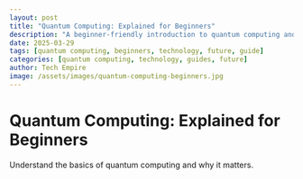 ```yaml
---
layout: post
title: "Quantum Computing: Explained for Beginners"
description: "A beginner-friendly introduction to quantum computing and its potential impact on technology."
date: 2025-03-29
tags: [quantum computing, beginners, technology, future, guide]
categories: [quantum computing, technology, guides, future]
author: Tech Empire
image: /assets/images/quantum-computing-beginners.jpg
---
```


# Quantum Computing: Explained for Beginners

Understand the basics of quantum computing and why it matters.